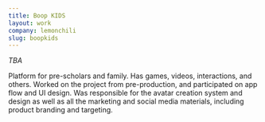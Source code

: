 ```yaml
---
title: Boop KIDS
layout: work
company: lemonchili
slug: boopkids
---
```


*TBA*

Platform for pre-scholars and family. Has games, videos, interactions, and others. Worked on the project from pre-production, and participated on app flow and UI design. Was responsible for the avatar creation system and design as well as all the marketing and social media materials, including product branding and targeting.